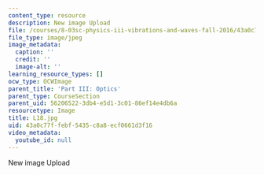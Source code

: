 ```yaml
---
content_type: resource
description: New image Upload
file: /courses/8-03sc-physics-iii-vibrations-and-waves-fall-2016/43a0c77ffebf5435c8a8ecf0661d3f16_L18.jpg
file_type: image/jpeg
image_metadata:
  caption: ''
  credit: ''
  image-alt: ''
learning_resource_types: []
ocw_type: OCWImage
parent_title: 'Part III: Optics'
parent_type: CourseSection
parent_uid: 56206522-3db4-e5d1-3c01-86ef14e4db6a
resourcetype: Image
title: L18.jpg
uid: 43a0c77f-febf-5435-c8a8-ecf0661d3f16
video_metadata:
  youtube_id: null
---
```

New image Upload

